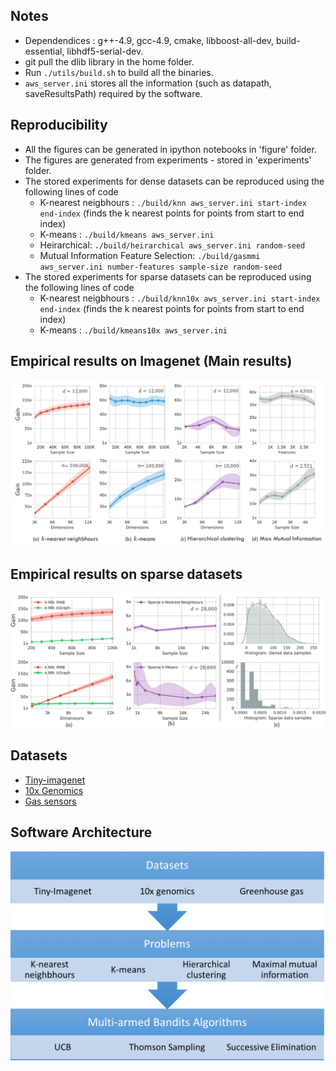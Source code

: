 ## Notes
- Dependendices : g++-4.9, gcc-4.9,  cmake,  libboost-all-dev,  build-essential,  libhdf5-serial-dev.
- git pull the dlib library in the home folder.
- Run `./utils/build.sh` to build all the binaries.
- `aws_server.ini` stores all the information (such as datapath, saveResultsPath) required by the  software.

## Reproducibility
- All the figures can be generated in ipython notebooks in 'figure' folder.
- The figures are generated from experiments - stored in 'experiments' folder.
- The stored experiments for dense datasets can be reproduced using the following lines of code
  - K-nearest neigbhours : `./build/knn aws_server.ini start-index end-index` (finds the k nearest points for points from start to end index)
  - K-means : `./build/kmeans aws_server.ini`
  - Heirarchical: `./build/heirarchical aws_server.ini random-seed`
  - Mutual Information Feature Selection: `./build/gasmmi aws_server.ini number-features sample-size random-seed`
- The stored experiments for sparse datasets can be reproduced using the following lines of code
  - K-nearest neigbhours : `./build/knn10x aws_server.ini start-index end-index` (finds the k nearest points for points from start to end index)
  - K-means : `./build/kmeans10x aws_server.ini`

## Empirical results on Imagenet (Main results)
![Results on Different tasks](figures/intro.png)

## Empirical results on sparse datasets
![More Results](figures/figure2.png)

## Datasets
- [Tiny-imagenet](https://tiny-imagenet.herokuapp.com/)
- [10x Genomics](https://support.10xgenomics.com/single-cell-gene-expression/datasets/1.3.0/1M_neurons)
- [Gas sensors](https://archive.ics.uci.edu/ml/datasets/gas+sensor+array+drift+dataset)

## Software Architecture
![Software Architecture](figures/Implementation.png)
